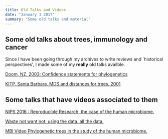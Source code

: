 ```yaml
---
title: Old Talks and Videos
date: "January 1 2017"
summary: "Some old talks and material"
---
```


## Some old talks about trees, immunology and cancer

Since I have been going through my archives to write reviews
and `historical perspectives', I made some of my **really** old
talks availble.

<!--more-->

[Doom, NZ, 2003: Confidence statements for phylogenetics](https://www.dropbox.com/s/cls9c9e7zic8rwc/whitianga.pdf?dl=0)

[KITP, Santa Barbara, MDS and distances for trees, 2001](https://www.dropbox.com/s/tvhym66x4ryzxzf/Holmes_KITP_May2001.pdf?dl=0)

## Some talks that have videos associated to them





[NIPS 2016 : Reproducible Research, the case of the human microbiome.](
https://channel9.msdn.com/Events/Neural-Information-Processing-Systems-Conference/Neural-Information-Processing-Systems-Conference-NIPS-2016/Reproducible-Research-the-Case-of-the-Human-Microbiome)



[Waste not want not: using the data, all the data.](https://www.newton.ac.uk/seminar/20140328114512301)




[MBI Video Phylogenetic trees in the study of the human microbiome.](https://mathinstitutes.org/videos/videos/view/9474)

